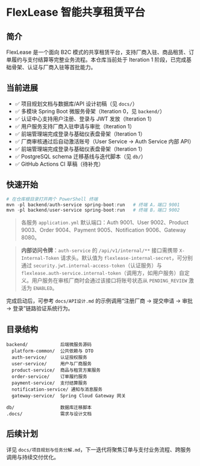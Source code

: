 # FlexLease 智能共享租赁平台

## 简介
FlexLease 是一个面向 B2C 模式的共享租赁平台，支持厂商入驻、商品租赁、订单履约与支付结算等完整业务流程。本仓库当前处于 Iteration 1 阶段，已完成基础骨架、认证与厂商入驻等首批能力。

## 当前进展
- ✅ 项目规划文档与数据库/API 设计初稿（见 `docs/`）
- ✅ 多模块 Spring Boot 微服务骨架（Iteration 0，见 `backend/`）
- ✅ 认证中心支持用户注册、登录与 JWT 发放（Iteration 1）
- ✅ 用户服务支持厂商入驻申请与审批（Iteration 1）
- ✅ 前端管理端完成登录与基础仪表盘骨架（Iteration 1）
- ✅ 厂商审核通过后自动激活账号（User Service → Auth Service 内部 API）
- ✅ 前端管理端完成登录与基础仪表盘骨架（Iteration 1）
- ✅ PostgreSQL schema 迁移基线与迭代脚本（见 `db/`）
- ✅ GitHub Actions CI 草稿（待补充）

## 快速开始
```powershell
# 在仓库根目录打开两个 PowerShell 终端
mvn -pl backend/auth-service spring-boot:run   # 终端 A，端口 9001
mvn -pl backend/user-service spring-boot:run   # 终端 B，端口 9002
```
> 各服务 `application.yml` 默认端口：Auth 9001、User 9002、Product 9003、Order 9004、Payment 9005、Notification 9006、Gateway 8080。

> **内部访问令牌**：`auth-service` 的 `/api/v1/internal/**` 接口需携带 `X-Internal-Token` 请求头。默认值为 `flexlease-internal-secret`，可分别通过
> `security.jwt.internal-access-token`（认证服务）与 `flexlease.auth-service.internal-token`（调用方，如用户服务）自定义。用户服务在审核厂商时会通过该接口将账号状态从 `PENDING_REVIEW` 激活为 `ENABLED`。

完成启动后，可参考 `docs/API设计.md` 的示例调用“注册厂商 → 提交申请 → 审批 → 登录”链路验证系统行为。

## 目录结构
```
backend/            后端微服务源码
  platform-common/  公共依赖与 DTO
  auth-service/     认证授权服务
  user-service/     用户与厂商服务
  product-service/  商品与租赁方案服务
  order-service/    订单履约服务
  payment-service/  支付结算服务
  notification-service/ 通知与消息服务
  gateway-service/  Spring Cloud Gateway 网关

db/                 数据库迁移脚本
.docs/              需求与设计文档
```

## 后续计划
详见 `docs/项目规划与任务分解.md`，下一迭代将聚焦订单与支付业务流程、跨服务调用与持续交付优化。
